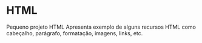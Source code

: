 # HTML
Pequeno projeto HTML
Apresenta exemplo de alguns recursos HTML como cabeçalho, parágrafo, formatação, imagens, links, etc.
